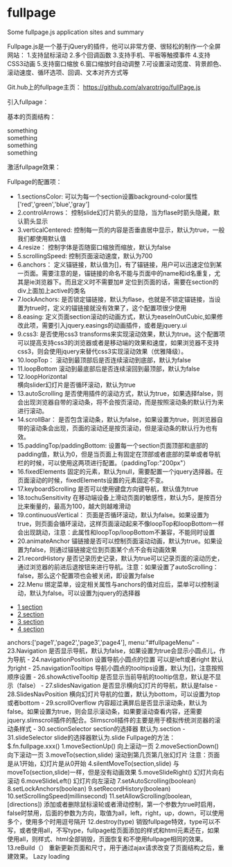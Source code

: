 # fullpage
Some fullpage.js application sites and summary

Fullpage.js是一个基于jQuery的插件，他可以非常方便、很轻松的制作一个全屏网站：
1.支持鼠标滚动
2.多个回调函数
3.支持手机、平板等触摸事件
4.支持CSS3动画
5.支持窗口缩放
6.窗口缩放时自动调整
7.可设置滚动宽度、背景颜色、滚动速度、循环选项、回调、文本对齐方式等

Git.hub上的fullpage主页：
https://github.com/alvarotrigo/fullPage.js

引入fullpage：
<link rel="stylesheet" href="https://cdnjs.cloudflare.com/ajax/libs/fullPage.js/2.6.7/jquery.fullPage.css">
        <script src="https://cdnjs.cloudflare.com/ajax/libs/jquery/2.0.0/jquery.js"></script>
        <script src="https://cdnjs.cloudflare.com/ajax/libs/fullPage.js/2.6.7/vendors/jquery.easings.min.js"></script>
        <script src="https://cdnjs.cloudflare.com/ajax/libs/fullPage.js/2.6.7/jquery.fullPage.js"></script>

基本的页面结构：

<div id="fullpage">
                <div class="section">something</div>
                <div class="section">something</div>
                <div class="section">something</div>
                <div class="section">something</div>
</div>

激活fullpage效果：
        <script>
                $(document).ready(function(){
                        $('#fullpage').fullpage();
                })
        </script>

Fullpage的配置项：

- 1.sectionsColor:
  可以为每一个section设置background-color属性
['red','green','blue','gray']
- 2.controlArrows：
控制slide幻灯片箭头的显隐，当为flase时箭头隐藏，默认箭头显示
- 3.verticalCentered:
控制每一页的内容是否垂直居中显示，默认为true，一般我们都使用默认值
- 4.resize：
控制字体是否随窗口缩放而缩放，默认为false
- 5.scrollingSpeed:
控制页面滚动速度，默认为700
- 6.anchors：
定义锚链接，默认值为[]，有了锚链接，用户可以迅速定位到某一页面。需要注意的是，锚链接的命名不能与页面中的name和id名重复，尤其是ie浏览器下。而且定义时不需要加#
定位到页面的话，需要在section的div上面加上active的类名
- 7.lockAnchors:
是否锁定锚链接，默认为flase，也就是不锁定锚链接，当设置为true时，定义的锚链接就没有效果了，这个配置项很少使用
- 8.easing:
定义页面section滚动的动画方式，默认为easeInOutCubic,如果修改此项，需要引入jquery.easings的动画插件，或者是jquery.ui
- 9.css3:
是否使用css3 transforms来实现滚动效果，默认为true。这个配置项可以提高支持css3的浏览器或者是移动端的效果和速度，如果浏览器不支持css3，则会使用jquery来替代css3实现滚动效果（优雅降级）。
- 10.loopTop：
滚动到最顶部后是否连续滚动到底部，默认为false
- 11.loopBottom
滚动到最底部后是否连续滚回到最顶部，默认为false
- 12.loopHorizontal  
横向slider幻灯片是否循环滚动，默认为true
- 13.autoScrolling
是否使用插件的滚动方式，默认为true，如果选择false，则会出现浏览器自带的滚动条，将不会按页滚动，而是按照滚动条的默认行为来进行滚动。
- 14.scrollBar：
是否包含滚动条，默认为false，如果设置为true，则浏览器自带的滚动条会出现，页面的滚动还是按页滚动，但是滚动条的默认行为也有效。
- 15.paddingTop/paddingBottom:
设置每一个section页面顶部和底部的padding值，默认为0，但是当页面上有固定在顶部或者底部的菜单或者导航栏的时候，可以使用这两项进行配置。（paddingTop:"200px"）
- 16.fixedElements
固定的元素，默认为null，需要配置一个jquery选择器。在页面滚动的时候，fixedElements设置的元素固定不变。
- 17.keyboardScrolling
是否可以使用键盘方向键导航，默认值为true
- 18.tochuSensitivity
在移动端设备上滑动页面的敏感性，默认为5，是按百分比来衡量的，最高为100，越大则越难滑动
- 19.continuousVertical：
页面是否循环滚动，默认为false。如果设置为true，则页面会循环滚动，这样页面滚动起来不像loopTop和loopBottom一样会出现跳动，注意：此属性和loopTop/loopBottom不兼容，不能同时设置
- 20.animateAnchor
锚链接是否可以控制页面滚动动画，默认为true。如果设置为false，则通过锚链接定位到页面某个点不会有动画效果
- 21.recordHistory
是否记录历史记录，默认为true可以记录页面的滚动历史，通过浏览器的前进后退按钮来进行导航。注意：如果设置了autoScrolling：false，那么这个配置项也会被关闭，即设置为false
- 22.Menu
绑定菜单，设定相关属性与anchors的值对应后，菜单可以控制滚动，默认为false。可以设置为jquery的选择器
<ul id="fullpageMenu">
                    <li date-menuanchor='page1'><a href="#page1">1 section</a></li>
                    <li date-menuanchor='page2'><a href="#page2">2 section</a></li>
                    <li date-menuanchor='page3'><a href="#page3">3 section</a></li>
                    <li date-menuanchor='page4'><a href="#page4">4 section</a></li>
            </ul>
anchors:['page1','page2','page3','page4'],
                menu:"#fullpageMenu"
- 23.Navigation
是否显示导航，默认为false，如果设置为true会显示小圆点儿，作为导航
- 24.navigationPosition
设置导航小圆点的位置 可以是left或者right 默认为right
- 25.navigationTooltips
  导航小圆点的tooltips设置，默认为[]，注意按照顺序设置
- 26.showActiveTooltip
是否显示当前导航的tooltip信息，默认是不显示（false）
- 27.slidesNavigation
是否显示横向幻灯片的导航，默认是false
- 28.SlidesNavPosition
横向幻灯片导航的位置，默认为bottom，可以设置为top或者bottom
- 29.scrollOverflow
内容超过满屏后是否显示滚动条，默认为false。如果设置为true，则会显示滚动条，如果要滚动查看内容，还需要jquery.slimscroll插件的配合。Slimscroll插件的主要是用于模拟传统浏览器的滚动条样式
- 30.sectionSelector
section的选择器 默认为.section
- 31.slideSelector
slide的选择器默认为.slide
Fullpage的方法：
$.fn.fullpage.xxx()
1.moveSectionUp()
向上滚动一页
2.moveSectionDown()
向下滚动一页
3.moveTo(section,slide)
滚动到第几页第几张幻灯片 注意：页面是从1开始，幻灯片是从0开始
4.silentMoveTo(section,slide)
与moveTo(section,slide)一样，但是没有动画效果
5.moveSlideRight()
幻灯片向右滚动
6.moveSlideLeft()
幻灯片向左滚动
7.setAutoScrolling(boolean)
8.setLockAnchors(boolean)
9.setRecordHistory(boolean)
10.setScrollingSpeed(millinsecond)
11.setAllowScrolling(boolean,[directions])
添加或者删除鼠标滚轮或者滑动控制，第一个参数为true时启用，false时禁用，后面的参数为方向，取值为all，left，right，up，down，可以使用多个，使用多个时用逗号隔开
12.destroy(type)
销毁fullpage特效，type可以不写，或者使用all，不写type，fullpage给页面添加的样式和html元素还在，如果使用all，则样式、html全部销毁，页面恢复和不使用fullpage相同的效果。
13.reBuild（）
重新更新页面和尺寸，用于通过ajax请求改变了页面结构之后，重建效果。
Lazy loading
